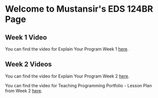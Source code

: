 # Welcome to Mustansir's EDS 124BR Page

## Week 1 Video
You can find the video for Explain Your Program Week 1 [here](https://youtu.be/gGqwtzwrJq4). 

## Week 2 Videos
You can find the video for Explain Your Program Week 2 [here](https://youtu.be/fZ562U5e-Tg).

You can find the video for Teaching Programming Portfolio - Lesson Plan from Week 2 [here](https://youtu.be/o2GwWsEljEM).
